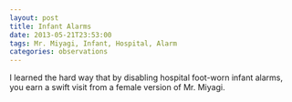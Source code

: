 ```yaml
---
layout: post
title: Infant Alarms
date: 2013-05-21T23:53:00
tags: Mr. Miyagi, Infant, Hospital, Alarm
categories: observations
---
```


I learned the hard way that by disabling hospital foot-worn infant alarms, you earn a swift visit from a female version of Mr. Miyagi.

